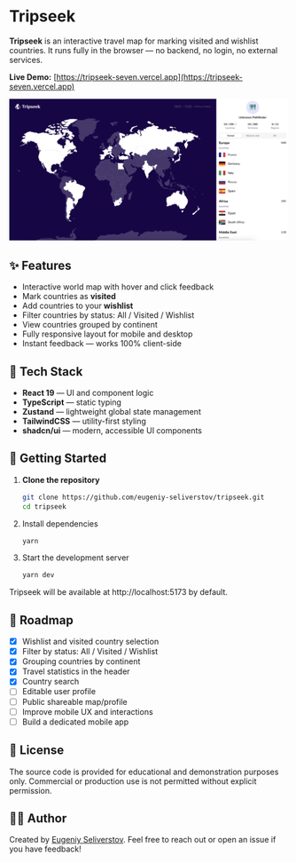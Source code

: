 # Tripseek

**Tripseek** is an interactive travel map for marking visited and wishlist countries. It runs fully in the browser — no backend, no login, no external services.

**Live Demo:** [https://tripseek-seven.vercel.app](https://tripseek-seven.vercel.app)

![Preview](./preview.png)

## ✨ Features

- Interactive world map with hover and click feedback
- Mark countries as **visited**
- Add countries to your **wishlist**
- Filter countries by status: All / Visited / Wishlist
- View countries grouped by continent
- Fully responsive layout for mobile and desktop
- Instant feedback — works 100% client-side

## 🧱 Tech Stack

- **React 19** — UI and component logic
- **TypeScript** — static typing
- **Zustand** — lightweight global state management
- **TailwindCSS** — utility-first styling
- **shadcn/ui** — modern, accessible UI components

## 🚀 Getting Started

1. **Clone the repository**
   ```bash
   git clone https://github.com/eugeniy-seliverstov/tripseek.git
   cd tripseek
   ```
2. Install dependencies
   ```bash
   yarn
   ```
3. Start the development server
   ```bash
   yarn dev
   ```

Tripseek will be available at http://localhost:5173 by default.

## 📌 Roadmap

- [x] Wishlist and visited country selection
- [x] Filter by status: All / Visited / Wishlist
- [x] Grouping countries by continent
- [x] Travel statistics in the header
- [x] Country search
- [ ] Editable user profile
- [ ] Public shareable map/profile
- [ ] Improve mobile UX and interactions
- [ ] Build a dedicated mobile app

## 📄 License

The source code is provided for educational and demonstration purposes only.
Commercial or production use is not permitted without explicit permission.

## 🙋‍♂️ Author

Created by [Eugeniy Seliverstov](https://github.com/eugeniy-seliverstov).
Feel free to reach out or open an issue if you have feedback!
